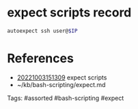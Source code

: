 # expect scripts record
```bash
autoexpect ssh user@$IP
```

# References
- [20221003151309](/zet/20221003151309/README.md) expect scripts
- ~/kb/bash-scripting/expect.md

Tags:
    #assorted #bash-scripting #expect
